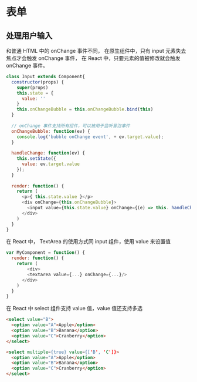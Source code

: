 # 表单
## 处理用户输入
和普通 HTML 中的 onChange 事件不同， 在原生组件中，只有 input 元素失去焦点才会触发 onChange 事件， 在 React 中，只要元素的值被修改就会触发 onChange 事件。

``` js
class Input extends Component{
  constructor(props) {
    super(props)
    this.state = {
      value: ''
    }
    this.onChangeBubble = this.onChangeBubble.bind(this)
  }
  
  // onChange 事件支持所有组件，可以被用于监听冒泡事件
  onChangeBubble: function(ev) {
    console.log('bubble onChange event', + ev.target.value);
  }
  
  handleChange: function(ev) {
    this.setState({
      value: ev.target.value
    });
  }
  
  render: function() {
    return (
      <p>{ this.state.value }</p>
      <div onChange={this.onChangeBubble}>
        <input value={this.state.value} onChange={(e) => this. handleChange(e)}/>
      </div>
    )
  }
}
```

在 React 中， TextArea 的使用方式同 input 组件，使用 value 来设置值

``` js
var MyComponent = function() {
  render: function() {
    return (
    	<div>
        <textarea value={...} onChange={...}/>
      </div>
    )
  }
}
```

在 React 中 select 组件支持 value 值，value 值还支持多选

``` html
<select value="B">
  <option value="A">Apple</option>
  <option value="B">Banana</option>
  <option value="C">Cranberry</option>
</select>

<select multiple={true} value={['B', 'C']}>
  <option value="A">Apple</option>
  <option value="B">Banana</option>
  <option value="C">Cranberry</option>
</select>
```
